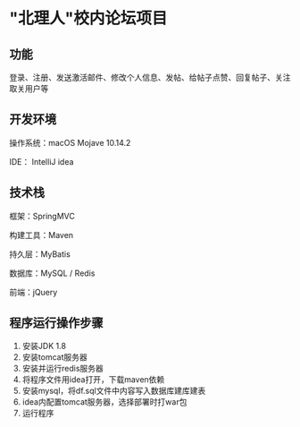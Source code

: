 

# "北理人"校内论坛项目
## 功能

登录、注册、发送激活邮件、修改个人信息、发帖、给帖子点赞、回复帖子、关注取关用户等

## 开发环境

操作系统：macOS Mojave 10.14.2  

IDE： IntelliJ idea

## 技术栈  
框架：SpringMVC  

构建工具：Maven

持久层：MyBatis  

数据库：MySQL / Redis  

前端：jQuery  

## 程序运行操作步骤

1. 安装JDK 1.8
2. 安装tomcat服务器
3. 安装并运行redis服务器
4. 将程序文件用idea打开，下载maven依赖
5. 安装mysql，将df.sql文件中内容写入数据库建库建表
6. idea内配置tomcat服务器，选择部署时打war包 
7. 运行程序
